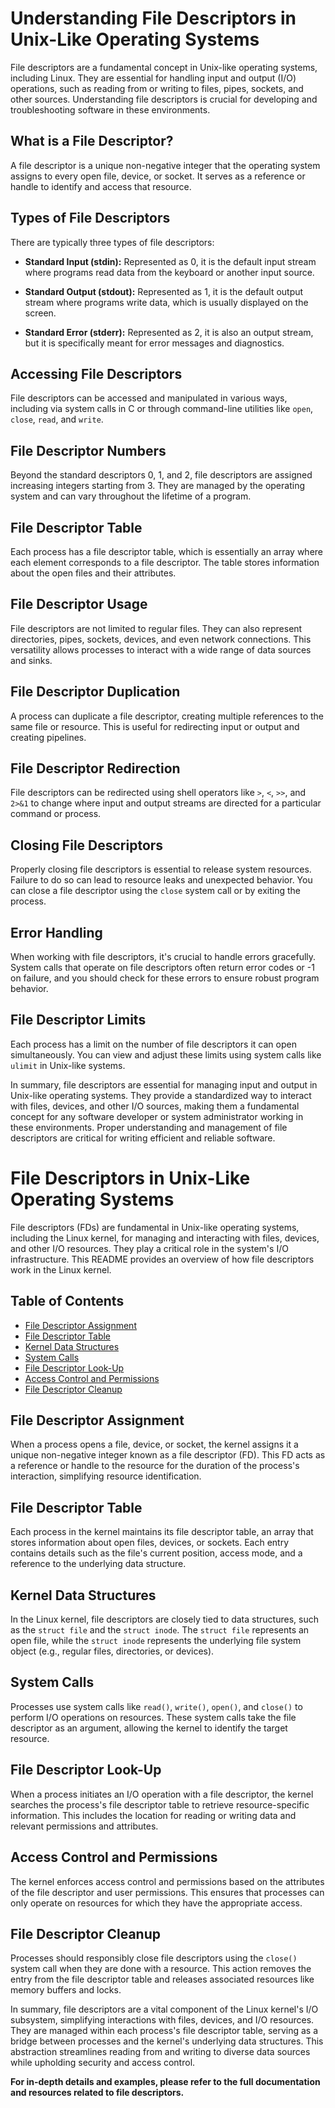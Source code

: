 # Understanding File Descriptors in Unix-Like Operating Systems

File descriptors are a fundamental concept in Unix-like operating systems, including Linux. They are essential for handling input and output (I/O) operations, such as reading from or writing to files, pipes, sockets, and other sources. Understanding file descriptors is crucial for developing and troubleshooting software in these environments.

## What is a File Descriptor?

A file descriptor is a unique non-negative integer that the operating system assigns to every open file, device, or socket. It serves as a reference or handle to identify and access that resource.

## Types of File Descriptors

There are typically three types of file descriptors:

- **Standard Input (stdin):** Represented as 0, it is the default input stream where programs read data from the keyboard or another input source.

- **Standard Output (stdout):** Represented as 1, it is the default output stream where programs write data, which is usually displayed on the screen.

- **Standard Error (stderr):** Represented as 2, it is also an output stream, but it is specifically meant for error messages and diagnostics.

## Accessing File Descriptors

File descriptors can be accessed and manipulated in various ways, including via system calls in C or through command-line utilities like `open`, `close`, `read`, and `write`.

## File Descriptor Numbers

Beyond the standard descriptors 0, 1, and 2, file descriptors are assigned increasing integers starting from 3. They are managed by the operating system and can vary throughout the lifetime of a program.

## File Descriptor Table

Each process has a file descriptor table, which is essentially an array where each element corresponds to a file descriptor. The table stores information about the open files and their attributes.

## File Descriptor Usage

File descriptors are not limited to regular files. They can also represent directories, pipes, sockets, devices, and even network connections. This versatility allows processes to interact with a wide range of data sources and sinks.

## File Descriptor Duplication

A process can duplicate a file descriptor, creating multiple references to the same file or resource. This is useful for redirecting input or output and creating pipelines.

## File Descriptor Redirection

File descriptors can be redirected using shell operators like `>`, `<`, `>>`, and `2>&1` to change where input and output streams are directed for a particular command or process.

## Closing File Descriptors

Properly closing file descriptors is essential to release system resources. Failure to do so can lead to resource leaks and unexpected behavior. You can close a file descriptor using the `close` system call or by exiting the process.

## Error Handling

When working with file descriptors, it's crucial to handle errors gracefully. System calls that operate on file descriptors often return error codes or -1 on failure, and you should check for these errors to ensure robust program behavior.

## File Descriptor Limits

Each process has a limit on the number of file descriptors it can open simultaneously. You can view and adjust these limits using system calls like `ulimit` in Unix-like systems.

In summary, file descriptors are essential for managing input and output in Unix-like operating systems. They provide a standardized way to interact with files, devices, and other I/O sources, making them a fundamental concept for any software developer or system administrator working in these environments. Proper understanding and management of file descriptors are critical for writing efficient and reliable software.

# File Descriptors in Unix-Like Operating Systems

File descriptors (FDs) are fundamental in Unix-like operating systems, including the Linux kernel, for managing and interacting with files, devices, and other I/O resources. They play a critical role in the system's I/O infrastructure. This README provides an overview of how file descriptors work in the Linux kernel.

## Table of Contents
- [File Descriptor Assignment](#file-descriptor-assignment)
- [File Descriptor Table](#file-descriptor-table)
- [Kernel Data Structures](#kernel-data-structures)
- [System Calls](#system-calls)
- [File Descriptor Look-Up](#file-descriptor-look-up)
- [Access Control and Permissions](#access-control-and-permissions)
- [File Descriptor Cleanup](#file-descriptor-cleanup)

## File Descriptor Assignment

When a process opens a file, device, or socket, the kernel assigns it a unique non-negative integer known as a file descriptor (FD). This FD acts as a reference or handle to the resource for the duration of the process's interaction, simplifying resource identification.

## File Descriptor Table

Each process in the kernel maintains its file descriptor table, an array that stores information about open files, devices, or sockets. Each entry contains details such as the file's current position, access mode, and a reference to the underlying data structure.

## Kernel Data Structures

In the Linux kernel, file descriptors are closely tied to data structures, such as the `struct file` and the `struct inode`. The `struct file` represents an open file, while the `struct inode` represents the underlying file system object (e.g., regular files, directories, or devices).

## System Calls

Processes use system calls like `read()`, `write()`, `open()`, and `close()` to perform I/O operations on resources. These system calls take the file descriptor as an argument, allowing the kernel to identify the target resource.

## File Descriptor Look-Up

When a process initiates an I/O operation with a file descriptor, the kernel searches the process's file descriptor table to retrieve resource-specific information. This includes the location for reading or writing data and relevant permissions and attributes.

## Access Control and Permissions

The kernel enforces access control and permissions based on the attributes of the file descriptor and user permissions. This ensures that processes can only operate on resources for which they have the appropriate access.

## File Descriptor Cleanup

Processes should responsibly close file descriptors using the `close()` system call when they are done with a resource. This action removes the entry from the file descriptor table and releases associated resources like memory buffers and locks.

In summary, file descriptors are a vital component of the Linux kernel's I/O subsystem, simplifying interactions with files, devices, and I/O resources. They are managed within each process's file descriptor table, serving as a bridge between processes and the kernel's underlying data structures. This abstraction streamlines reading from and writing to diverse data sources while upholding security and access control.

**For in-depth details and examples, please refer to the full documentation and resources related to file descriptors.**
